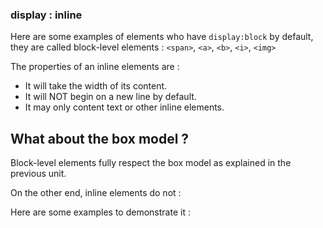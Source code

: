 ### display : inline

Here are some examples of elements who have `display:block` by default, they are called block-level elements : `<span>`, `<a>`, `<b>`, `<i>`, `<img>`

The properties of an inline elements are :

- It will take the width of its content.
- It will NOT begin on a new line by default.
- It may only content text or other inline elements.

## What about the box model ?

Block-level elements fully respect the box model as explained in the previous unit.

On the other end, inline elements do not :

Here are some examples to demonstrate it :